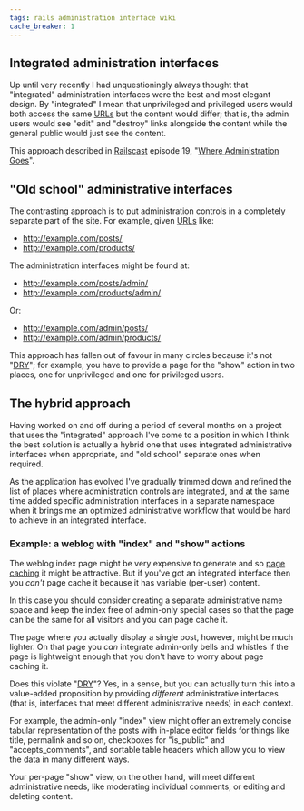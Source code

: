 ```yaml
---
tags: rails administration interface wiki
cache_breaker: 1
---
```


## Integrated administration interfaces

Up until very recently I had unquestioningly always thought that "integrated" administration interfaces were the best and most elegant design. By "integrated" I mean that unprivileged and privileged users would both access the same [URLs](/wiki/URLs) but the content would differ; that is, the admin users would see "edit" and "destroy" links alongside the content while the general public would just see the content.

This approach described in [Railscast](/wiki/Railscast) episode 19, "[Where Administration Goes](http://railscasts.com/episodes/19)".

## "Old school" administrative interfaces

The contrasting approach is to put administration controls in a completely separate part of the site. For example, given [URLs](/wiki/URLs) like:

-   <http://example.com/posts/>
-   <http://example.com/products/>

The administration interfaces might be found at:

-   <http://example.com/posts/admin/>
-   <http://example.com/products/admin/>

Or:

-   <http://example.com/admin/posts/>
-   <http://example.com/admin/products/>

This approach has fallen out of favour in many circles because it's not "[DRY](/wiki/DRY)"; for example, you have to provide a page for the "show" action in two places, one for unprivileged and one for privileged users.

## The hybrid approach

Having worked on and off during a period of several months on a project that uses the "integrated" approach I've come to a position in which I think the best solution is actually a hybrid one that uses integrated administrative interfaces when appropriate, and "old school" separate ones when required.

As the application has evolved I've gradually trimmed down and refined the list of places where administration controls are integrated, and at the same time added specific administration interfaces in a separate namespace when it brings me an optimized administrative workflow that would be hard to achieve in an integrated interface.

### Example: a weblog with "index" and "show" actions

The weblog index page might be very expensive to generate and so [page caching](/wiki/page_caching) it might be attractive. But if you've got an integrated interface then you *can't* page cache it because it has variable (per-user) content.

In this case you should consider creating a separate administrative name space and keep the index free of admin-only special cases so that the page can be the same for all visitors and you can page cache it.

The page where you actually display a single post, however, might be much lighter. On that page you *can* integrate admin-only bells and whistles if the page is lightweight enough that you don't have to worry about page caching it.

Does this violate "[DRY](/wiki/DRY)"? Yes, in a sense, but you can actually turn this into a value-added proposition by providing *different* administrative interfaces (that is, interfaces that meet different administrative needs) in each context.

For example, the admin-only "index" view might offer an extremely concise tabular representation of the posts with in-place editor fields for things like title, permalink and so on, checkboxes for "is\_public" and "accepts\_comments", and sortable table headers which allow you to view the data in many different ways.

Your per-page "show" view, on the other hand, will meet different administrative needs, like moderating individual comments, or editing and deleting content.
